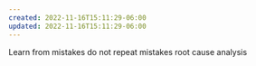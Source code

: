 ```yaml
---
created: 2022-11-16T15:11:29-06:00
updated: 2022-11-16T15:11:29-06:00
---
```

Learn from mistakes
do not repeat mistakes
root cause analysis